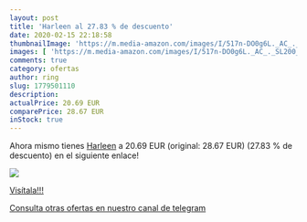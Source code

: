 ```yaml
---
layout: post
title: 'Harleen al 27.83 % de descuento'
date: 2020-02-15 22:18:58
thumbnailImage: 'https://m.media-amazon.com/images/I/517n-DO0g6L._AC_._SL200_.jpg'
images: [ 'https://m.media-amazon.com/images/I/517n-DO0g6L._AC_._SL200_.jpg' ]
comments: true
category: ofertas
author: ring
slug: 1779501110
description:
actualPrice: 20.69 EUR
comparePrice: 28.67 EUR
inStock: true
---
```


Ahora mismo tienes [Harleen](https://www.amazon.es/dp/1779501110/?tag=redken-21) a 20.69 EUR (original: 28.67 EUR) (27.83 %  de descuento) en el siguiente enlace!

[![](https://m.media-amazon.com/images/I/517n-DO0g6L._AC_._SL200_.jpg)](https://www.amazon.es/dp/1779501110/?tag=redken-21)

[Visítala!!!](https://www.amazon.es/dp/1779501110/?tag=redken-21)

[Consulta otras ofertas en nuestro canal de telegram](https://t.me/s/ofertas25)
